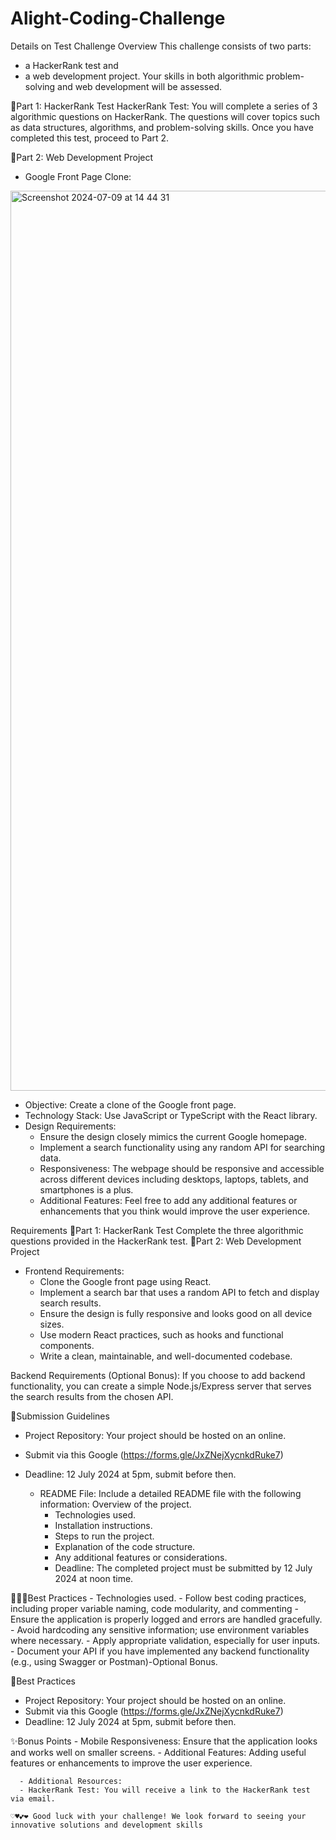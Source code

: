 # Alight-Coding-Challenge
Details on Test
Challenge Overview
This challenge consists of two parts: 
  - a HackerRank test and
  - a web development project.
Your skills in both algorithmic problem-solving and web development will be assessed.

  🔖Part 1: HackerRank Test
HackerRank Test: You will complete a series of 3 algorithmic questions on HackerRank. The questions will cover topics such as data structures, algorithms, and problem-solving skills. Once you have completed this test, proceed to Part 2.

  🔖Part 2: Web Development Project
* Google Front Page Clone:
<img width="1440" alt="Screenshot 2024-07-09 at 14 44 31" src="https://github.com/Alight-Rw/Alight-Codin-Challenge/assets/57622276/23ad2b50-db7f-4eb5-af2c-98fe1ad77833">

  - Objective: Create a clone of the Google front page.
  - Technology Stack: Use JavaScript or TypeScript with the React library.
  - Design Requirements:
     - Ensure the design closely mimics the current Google homepage.
     - Implement a search functionality using any random API for searching data.
     - Responsiveness: The webpage should be responsive and accessible across different devices including desktops, laptops, tablets, and           smartphones is a plus.
     - Additional Features: Feel free to add any additional features or enhancements that you think would improve the user experience.

Requirements
🔖Part 1: HackerRank Test
Complete the three algorithmic questions provided in the HackerRank test.
🔖Part 2: Web Development Project

 - Frontend Requirements:
      - Clone the Google front page using React.
      - Implement a search bar that uses a random API to fetch and display search results.
      - Ensure the design is fully responsive and looks good on all device sizes.
      - Use modern React practices, such as hooks and functional components.
      - Write a clean, maintainable, and well-documented codebase.

Backend Requirements (Optional Bonus):
If you choose to add backend functionality, you can create a simple Node.js/Express server that serves the search results from the chosen API.

📄Submission Guidelines

* Project Repository: Your project should be hosted on an online.
* Submit via this Google (https://forms.gle/JxZNejXycnkdRuke7)
* Deadline: 12 July 2024 at 5pm, submit before then.

  - README File: Include a detailed README file with the following information:
    Overview of the project.
      - Technologies used.
      - Installation instructions.
      - Steps to run the project.
      - Explanation of the code structure.
      - Any additional features or considerations.
      - Deadline: The completed project must be submitted by 12 July 2024 at noon time.

👷🏽‍♀️Best Practices
      - Technologies used.
      - Follow best coding practices, including proper variable naming, code modularity, and commenting
      - Ensure the application is properly logged and errors are handled gracefully.
      - Avoid hardcoding any sensitive information; use environment variables where necessary.
      - Apply appropriate validation, especially for user inputs.
      - Document your API if you have implemented any backend functionality (e.g., using Swagger or Postman)-Optional Bonus.

📄Best Practices

* Project Repository: Your project should be hosted on an online.
* Submit via this Google (https://forms.gle/JxZNejXycnkdRuke7)
* Deadline: 12 July 2024 at 5pm, submit before then.
     
✨Bonus Points
      - Mobile Responsiveness: Ensure that the application looks and works well on smaller screens.
      - Additional Features: Adding useful features or enhancements to improve the user experience.

      - Additional Resources:
      - HackerRank Test: You will receive a link to the HackerRank test via email.    
    
    ♡♥💕❤ Good luck with your challenge! We look forward to seeing your innovative solutions and development skills

